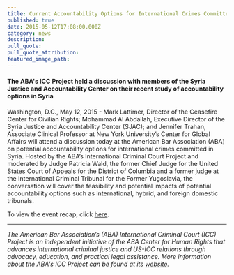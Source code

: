```yaml
---
title: Current Accountability Options for International Crimes Committed in Syria
published: true
date: 2015-05-12T17:08:00.000Z
category: news
description:
pull_quote:
pull_quote_attribution:
featured_image_path:
---
```



#### The ABA's ICC Project held a discussion with members of the Syria Justice and Accountability Center on their recent study of accountability options in Syria

Washington, D.C., May 12, 2015 - Mark Lattimer, Director of the Ceasefire Center for Civilian Rights; Mohammad Al Abdallah, Executive Director of the Syria Justice and Accountability Center (SJAC); and Jennifer Trahan, Associate Clinical Professor at New York University’s Center for Global Affairs will attend a discussion today at the American Bar Association (ABA) on potential accountability options for international crimes committed in Syria. Hosted by the ABA’s International Criminal Court Project and moderated by Judge Patricia Wald, the former Chief Judge for the United States Court of Appeals for the District of Columbia and a former judge at the International Criminal Tribunal for the Former Yugoslavia, the conversation will cover the feasibility and potential impacts of potential accountability options such as international, hybrid, and foreign domestic tribunals.

To view the event recap, click [here](http://www.international-criminal-justice-today.org/event/2015/05/12/accountability-options-for-crimes-committed-in-syria/).

---

*The American Bar Association’s (ABA) International Criminal Court (ICC) Project is an independent initiative of the ABA Center for Human Rights that advances international criminal justice and US-ICC relations through advocacy, education, and practical legal assistance. More information about the ABA's ICC Project can be found at its [website](aba-icc.org/).*